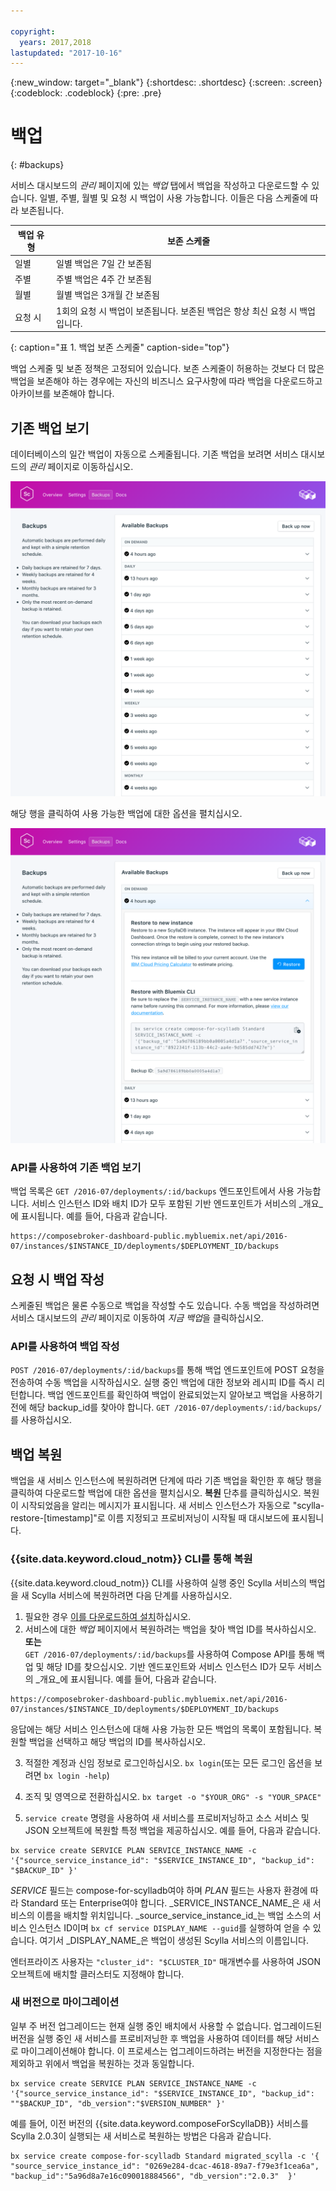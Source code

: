 ```yaml
---

copyright:
  years: 2017,2018
lastupdated: "2017-10-16"
---
```


{:new_window: target="_blank"}
{:shortdesc: .shortdesc}
{:screen: .screen}
{:codeblock: .codeblock}
{:pre: .pre}

# 백업
{: #backups}

서비스 대시보드의 _관리_ 페이지에 있는 _백업_ 탭에서 백업을 작성하고 다운로드할 수 있습니다. 일별, 주별, 월별 및 요청 시 백업이 사용 가능합니다. 이들은 다음 스케줄에 따라 보존됩니다.

백업 유형|보존 스케줄
----------|-----------
일별|일별 백업은 7일 간 보존됨
주별|주별 백업은 4주 간 보존됨
월별|월별 백업은 3개월 간 보존됨
요청 시|1회의 요청 시 백업이 보존됩니다. 보존된 백업은 항상 최신 요청 시 백업입니다.
{: caption="표 1. 백업 보존 스케줄" caption-side="top"}

백업 스케줄 및 보존 정책은 고정되어 있습니다. 보존 스케줄이 허용하는 것보다 더 많은 백업을 보존해야 하는 경우에는 자신의 비즈니스 요구사항에 따라 백업을 다운로드하고 아카이브를 보존해야 합니다.

## 기존 백업 보기

데이터베이스의 일간 백업이 자동으로 스케줄됩니다. 기존 백업을 보려면 서비스 대시보드의 *관리* 페이지로 이동하십시오. 

  ![백업](./images/scylla-backups-show.png "서비스 대시보드의 백업 목록")

해당 행을 클릭하여 사용 가능한 백업에 대한 옵션을 펼치십시오.

  ![백업 옵션](./images/scylla-backups-options.png "백업에 대한 옵션") 

### API를 사용하여 기존 백업 보기

백업 목록은 `GET /2016-07/deployments/:id/backups` 엔드포인트에서 사용 가능합니다. 서비스 인스턴스 ID와 배치 ID가 모두 포함된 기반 엔드포인트가 서비스의 _개요_에 표시됩니다. 예를 들어, 다음과 같습니다. 
``` 
https://composebroker-dashboard-public.mybluemix.net/api/2016-07/instances/$INSTANCE_ID/deployments/$DEPLOYMENT_ID/backups
```    

## 요청 시 백업 작성

스케줄된 백업은 물론 수동으로 백업을 작성할 수도 있습니다. 수동 백업을 작성하려면 서비스 대시보드의 *관리* 페이지로 이동하여 *지금 백업*을 클릭하십시오.

### API를 사용하여 백업 작성

`POST /2016-07/deployments/:id/backups`를 통해 백업 엔드포인트에 POST 요청을 전송하여 수동 백업을 시작하십시오. 실행 중인 백업에 대한 정보와 레시피 ID를 즉시 리턴합니다. 백업 엔드포인트를 확인하여 백업이 완료되었는지 알아보고 백업을 사용하기 전에 해당 backup_id를 찾아야 합니다. `GET /2016-07/deployments/:id/backups/`를 사용하십시오.

## 백업 복원
백업을 새 서비스 인스턴스에 복원하려면 단계에 따라 기존 백업을 확인한 후 해당 행을 클릭하여 다운로드할 백업에 대한 옵션을 펼치십시오. **복원** 단추를 클릭하십시오. 복원이 시작되었음을 알리는 메시지가 표시됩니다. 새 서비스 인스턴스가 자동으로 "scylla-restore-[timestamp]"로 이름 지정되고 프로비저닝이 시작될 때 대시보드에 표시됩니다.

### {{site.data.keyword.cloud_notm}} CLI를 통해 복원

{{site.data.keyword.cloud_notm}} CLI를 사용하여 실행 중인 Scylla 서비스의 백업을 새 Scylla 서비스에 복원하려면 다음 단계를 사용하십시오. 
1. 필요한 경우 [이를 다운로드하여 설치](https://console.bluemix.net/docs/cli/index.html#overview)하십시오. 
2. 서비스에 대한 _백업_ 페이지에서 복원하려는 백업을 찾아 백업 ID를 복사하십시오.  
  **또는**  
  `GET /2016-07/deployments/:id/backups`를 사용하여 Compose API를 통해 백업 및 해당 ID를 찾으십시오. 기반 엔드포인트와 서비스 인스턴스 ID가 모두 서비스의 _개요_에 표시됩니다. 예를 들어, 다음과 같습니다. 
  ``` 
  https://composebroker-dashboard-public.mybluemix.net/api/2016-07/instances/$INSTANCE_ID/deployments/$DEPLOYMENT_ID/backups
  ```  
  응답에는 해당 서비스 인스턴스에 대해 사용 가능한 모든 백업의 목록이 포함됩니다. 복원할 백업을 선택하고 해당 백업의 ID를 복사하십시오.

3. 적절한 계정과 신임 정보로 로그인하십시오. `bx login`(또는 모든 로그인 옵션을 보려면 `bx login -help`)

4. 조직 및 영역으로 전환하십시오. `bx target -o "$YOUR_ORG" -s "YOUR_SPACE"`

5. `service create` 명령을 사용하여 새 서비스를 프로비저닝하고 소스 서비스 및 JSON 오브젝트에 복원할 특정 백업을 제공하십시오. 예를 들어, 다음과 같습니다.
``` 
bx service create SERVICE PLAN SERVICE_INSTANCE_NAME -c '{"source_service_instance_id": "$SERVICE_INSTANCE_ID", "backup_id": "$BACKUP_ID" }'
```
  _SERVICE_ 필드는 compose-for-scylladb여야 하며 _PLAN_ 필드는 사용자 환경에 따라 Standard 또는 Enterprise여야 합니다. _SERVICE\_INSTANCE\_NAME_은 새 서비스의 이름을 배치할 위치입니다. _source\_service\_instance\_id_는 백업 소스의 서비스 인스턴스 ID이며 `bx cf service DISPLAY_NAME --guid`를 실행하여 얻을 수 있습니다. 여기서 _DISPLAY\_NAME_은 백업이 생성된 Scylla 서비스의 이름입니다. 
  
  엔터프라이즈 사용자는 `"cluster_id": "$CLUSTER_ID"` 매개변수를 사용하여 JSON 오브젝트에 배치할 클러스터도 지정해야 합니다.
  
### 새 버전으로 마이그레이션

일부 주 버전 업그레이드는 현재 실행 중인 배치에서 사용할 수 없습니다. 업그레이드된 버전을 실행 중인 새 서비스를 프로비저닝한 후 백업을 사용하여 데이터를 해당 서비스로 마이그레이션해야 합니다. 이 프로세스는 업그레이드하려는 버전을 지정한다는 점을 제외하고 위에서 백업을 복원하는 것과 동일합니다.

``` 
bx service create SERVICE PLAN SERVICE_INSTANCE_NAME -c '{"source_service_instance_id": "$SERVICE_INSTANCE_ID", "backup_id": ""$BACKUP_ID", "db_version":"$VERSION_NUMBER" }'
```

예를 들어, 이전 버전의 {{site.data.keyword.composeForScyllaDB}} 서비스를 Scylla 2.0.3이 실행되는 새 서비스로 복원하는 방법은 다음과 같습니다.
```
bx service create compose-for-scylladb Standard migrated_scylla -c '{ "source_service_instance_id": "0269e284-dcac-4618-89a7-f79e3f1cea6a", "backup_id":"5a96d8a7e16c090018884566", "db_version":"2.0.3"  }'

